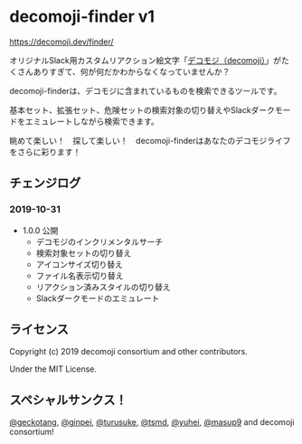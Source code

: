 # decomoji-finder v1

https://decomoji.dev/finder/

オリジナルSlack用カスタムリアクション絵文字「[デコモジ（decomoji）](https://git.io/decomoji)」がたくさんありすぎて、何が何だかわからなくなっていませんか？

decomoji-finderは、デコモジに含まれているものを検索できるツールです。

基本セット、拡張セット、危険セットの検索対象の切り替えやSlackダークモードをエミュレートしながら検索できます。

眺めて楽しい！　探して楽しい！　decomoji-finderはあなたのデコモジライフをさらに彩ります！

## チェンジログ

### 2019-10-31

- 1.0.0 公開
  - デコモジのインクリメンタルサーチ
  - 検索対象セットの切り替え
  - アイコンサイズ切り替え
  - ファイル名表示切り替え
  - リアクション済みスタイルの切り替え
  - Slackダークモードのエミュレート

## ライセンス

Copyright (c) 2019 decomoji consortium and other contributors.

Under the MIT License.

## スペシャルサンクス！

[@geckotang](https://github.com/geckotang), [@ginpei](https://github.com/ginpei), [@turusuke](https://github.com/turusuke), [@tsmd](https://github.com/tsmd), [@yuhei](https://github.com/yuhei), [@masup9](https://github.com/masup9) and decomoji consortium!